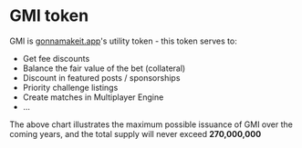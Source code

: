 # GMI token

GMI is [gonnamakeit.app](http://gonnamakeit.app)'s utility token - this token serves to:

* Get fee discounts
* Balance the fair value of the bet (collateral)
* Discount in featured posts / sponsorships
* Priority challenge listings
* Create matches in Multiplayer Engine
* ...

&#x20;

The above chart illustrates the maximum possible issuance of GMI over the coming years, and the total supply will never exceed **270,000,000**
